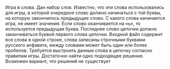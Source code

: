 Игра в слова. Дан набор слов. Известно, что эти слова использовались для
игры, в которой очередное слово должно начинаться с той буквы, на
которую закончилось предыдущее слово. С какого слова начинается игра, не
имеет значения. Если слово оканчивается на «ь», то используется предыдущая
буква. Последнее слово цепочки должно заканчиваться буквой первого слова
цепочки. Входной файл содержит все слова в одной строке, слова записаны
строчными буквами русского алфавита, между словами может быть один или
более пробелов. Требуется выстроить данные слова в цепочку согласно
правилам игры. Достаточно найти одно подходящее решение. Возможен
вариант, что решений не существует
